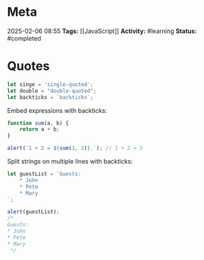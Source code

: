 # Meta
2025-02-06 08:55
**Tags:** [[JavaScript]]
**Activity:** #learning 
**Status:** #completed 

# Quotes
```JavaScript title:example.js
let singe = 'single-quoted';
let double = "double-quoted";
let backticks = `backticks`;
```

Embed expressions with backticks:
```JavaScript title:example.js
function sum(a, b) {
	return a + b;
}

alert(`1 + 2 = ${sum(1, 2)}.`); // 1 + 2 = 3
```

Split strings on multiple lines with backticks:
```JavaScript title:example.js
let guestList = `Guests:
	* John
	* Pete
	* Mary
`;

alert(guestList);
/*
Guests:
* John
* Pete
* Mary
 */
```